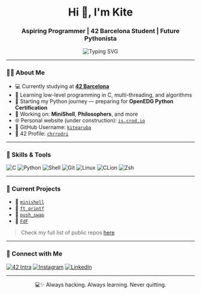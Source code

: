 <h1 align="center">Hi 👋, I'm Kite</h1>
<h3 align="center">Aspiring Programmer | 42 Barcelona Student | Future Pythonista</h3>

<p align="center">
  <img src="https://readme-typing-svg.demolab.com?font=Fira+Code&pause=1000&color=00FF99&center=true&vCenter=true&width=435&lines=code.+train.+sleep.+repeat" alt="Typing SVG" />
</p>

---

### 👩‍💻 About Me

- 💻 Currently studying at **[42 Barcelona](https://42barcelona.com/)**  
- 🧠 Learning low-level programming in C, multi-threading, and algorithms  
- 🐍 Starting my Python journey — preparing for **OpenEDG Python Certification**  
- 🔭 Working on: **MiniShell**, **Philosophers**, and more  
- 🌐 Personal website (under construction): [`is.crod.io`](https://is.crod.io)  
- 🌟 GitHub Username: [`kitearuba`](https://github.com/kitearuba)  
- 🧾 42 Profile: [`chrrodri`](https://profile.intra.42.fr/users/chrrodri)

---

### 🚀 Skills & Tools

![C](https://img.shields.io/badge/-C-000?style=for-the-badge&logo=c&logoColor=white)
![Python](https://img.shields.io/badge/-Python-000?style=for-the-badge&logo=python)
![Shell](https://img.shields.io/badge/-Shell-000?style=for-the-badge&logo=gnu-bash)
![Git](https://img.shields.io/badge/-Git-000?style=for-the-badge&logo=git)
![Linux](https://img.shields.io/badge/-Linux-000?style=for-the-badge&logo=linux)
![CLion](https://img.shields.io/badge/-CLion-000?style=for-the-badge&logo=jetbrains)
![Zsh](https://img.shields.io/badge/-Zsh-000?style=for-the-badge&logo=gnu-bash)

---

### 📌 Current Projects

- 🔧 [`minishell`](https://github.com/kitearuba/minishell)
- 📜 [`ft_printf`](https://github.com/kitearuba/ft_printf)
- 🧮 [`push_swap`](https://github.com/kitearuba/push_swap)
- 🌄 [`FdF`](https://github.com/kitearuba/fdf)

> Check my full list of public repos [here](https://github.com/kitearuba?tab=repositories)

---

### 🔗 Connect with Me

[![42 Intra](https://img.shields.io/badge/42%20Intra-Profile-black?style=flat-square&logo=42&logoColor=white)](https://profile.intra.42.fr/users/chrrodri)
[![Instagram](https://img.shields.io/badge/@kitearuba-%23E4405F.svg?style=flat-square&logo=Instagram&logoColor=white)](https://instagram.com/kitearuba)
[![LinkedIn](https://img.shields.io/badge/LinkedIn-kitearuba-blue?style=flat-square&logo=linkedin)](https://linkedin.com/in/kitearuba)

---

<p align="center">💻✨ Always hacking. Always learning. Never quitting.</p>
